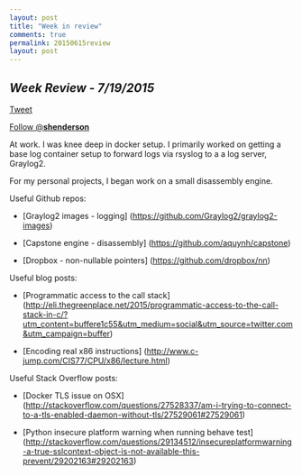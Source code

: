 ```yaml
---
layout: post
title: "Week in review"
comments: true
permalink: 20150615review
layout: post
---
```

*Week Review - 7/19/2015*
-----

<div>
<a href="https://twitter.com/share" class="twitter-share-button" data-via="__shenderson__">Tweet</a>
 
<a href="https://twitter.com/__shenderson__" class="twitter-follow-button" data-show-count="false">Follow @__shenderson__</a>
<script>!function(d,s,id){var js,fjs=d.getElementsByTagName(s)[0],p=/^http:/.test(d.location)?'http':'https';if(!d.getElementById(id)){js=d.createElement(s);js.id=id;js.src=p+'://platform.twitter.com/widgets.js';fjs.parentNode.insertBefore(js,fjs);}}(document, 'script', 'twitter-wjs');</script>
 
 </div>

<!-- Put this just before the closing body tag -->
<script>!function(d,s,id){var js,fjs=d.getElementsByTagName(s)[0];if(!d.getElementById(id)){js=d.createElement(s);js.id=id;js.src="//platform.twitter.com/widgets.js";fjs.parentNode.insertBefore(js,fjs);}}(document,"script","twitter-wjs");</script>

At work. I was knee deep in docker setup. I primarily worked on getting a base log container setup to forward logs via rsyslog to a a log server, Graylog2.  

For my personal projects, I began work on a small disassembly engine.

Useful Github repos:

  * [Graylog2 images - logging] (https://github.com/Graylog2/graylog2-images)

  * [Capstone engine - disassembly] (https://github.com/aquynh/capstone)

  * [Dropbox - non-nullable pointers] (https://github.com/dropbox/nn)

Useful blog posts:

  * [Programmatic access to the call stack] (http://eli.thegreenplace.net/2015/programmatic-access-to-the-call-stack-in-c/?utm_content=buffere1c55&utm_medium=social&utm_source=twitter.com&utm_campaign=buffer)

  * [Encoding real x86 instructions] (http://www.c-jump.com/CIS77/CPU/x86/lecture.html)

Useful Stack Overflow posts:

  * [Docker TLS issue on OSX] (http://stackoverflow.com/questions/27528337/am-i-trying-to-connect-to-a-tls-enabled-daemon-without-tls/27529061#27529061)
  
  * [Python insecure platform warning when running behave test] (http://stackoverflow.com/questions/29134512/insecureplatformwarning-a-true-sslcontext-object-is-not-available-this-prevent/29202163#29202163)